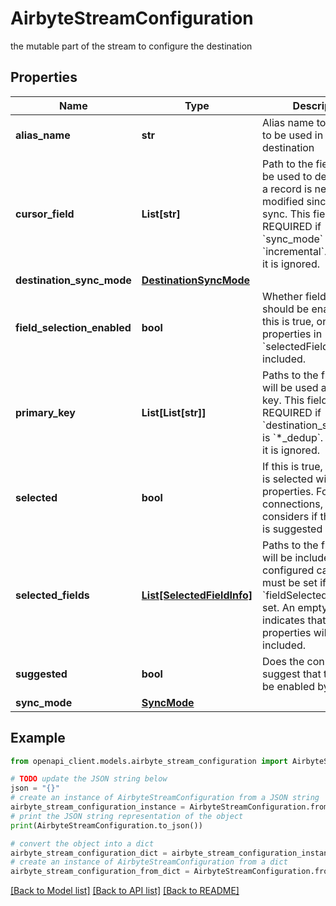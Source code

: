 # AirbyteStreamConfiguration

the mutable part of the stream to configure the destination

## Properties

Name | Type | Description | Notes
------------ | ------------- | ------------- | -------------
**alias_name** | **str** | Alias name to the stream to be used in the destination | [optional] 
**cursor_field** | **List[str]** | Path to the field that will be used to determine if a record is new or modified since the last sync. This field is REQUIRED if &#x60;sync_mode&#x60; is &#x60;incremental&#x60;. Otherwise it is ignored. | [optional] 
**destination_sync_mode** | [**DestinationSyncMode**](DestinationSyncMode.md) |  | 
**field_selection_enabled** | **bool** | Whether field selection should be enabled. If this is true, only the properties in &#x60;selectedFields&#x60; will be included. | [optional] 
**primary_key** | **List[List[str]]** | Paths to the fields that will be used as primary key. This field is REQUIRED if &#x60;destination_sync_mode&#x60; is &#x60;*_dedup&#x60;. Otherwise it is ignored. | [optional] 
**selected** | **bool** | If this is true, the stream is selected with all of its properties. For new connections, this considers if the stream is suggested or not | [optional] 
**selected_fields** | [**List[SelectedFieldInfo]**](SelectedFieldInfo.md) | Paths to the fields that will be included in the configured catalog. This must be set if &#x60;fieldSelectedEnabled&#x60; is set. An empty list indicates that no properties will be included. | [optional] 
**suggested** | **bool** | Does the connector suggest that this stream be enabled by default? | [optional] 
**sync_mode** | [**SyncMode**](SyncMode.md) |  | 

## Example

```python
from openapi_client.models.airbyte_stream_configuration import AirbyteStreamConfiguration

# TODO update the JSON string below
json = "{}"
# create an instance of AirbyteStreamConfiguration from a JSON string
airbyte_stream_configuration_instance = AirbyteStreamConfiguration.from_json(json)
# print the JSON string representation of the object
print(AirbyteStreamConfiguration.to_json())

# convert the object into a dict
airbyte_stream_configuration_dict = airbyte_stream_configuration_instance.to_dict()
# create an instance of AirbyteStreamConfiguration from a dict
airbyte_stream_configuration_from_dict = AirbyteStreamConfiguration.from_dict(airbyte_stream_configuration_dict)
```
[[Back to Model list]](../README.md#documentation-for-models) [[Back to API list]](../README.md#documentation-for-api-endpoints) [[Back to README]](../README.md)


